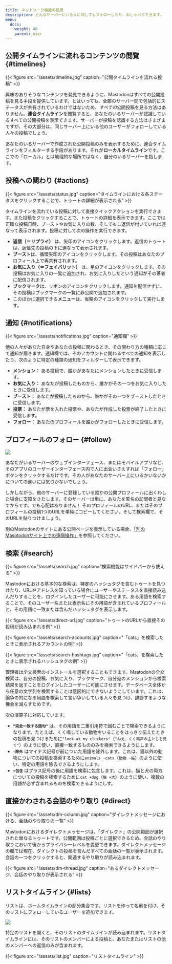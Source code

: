 ```yaml
---
title: ネットワーク機能の使用
description: どんなサーバーにいる人に対してもフォローしたり、おしゃべりできます。
menu:
  docs:
    weight: 40
    parent: user
---
```


## 公開タイムラインに流れるコン​​テンツの閲覧 {#timelines}

{{< figure src="/assets/timeline.jpg" caption="公開タイムラインを流れる投稿" >}}

興味のありそうなコンテンツを発見できるように、Mastodonはすべての公開投稿を見る手段を提供しています。とはいっても、全部のサーバー間で包括的にステータスが共有されているわけではないため、*すべての*公開投稿を見る方法はありません。**連合タイムライン**を閲覧すると、あなたのいるサーバーが認識しているすべての公開投稿を表示できます。サーバーが投稿を認識する方法はさまざまですが、その大部分は、同じサーバー上にいる他のユーザーがフォローしている人々の投稿でしょう。

あなたのいるサーバーで作成された公開投稿のみを表示するために、連合タイムラインをフィルターする手段があります。それが**ローカルタイムライン**です。ここでの「ローカル」とは地理的な場所ではなく、自分のいるサーバーを指します。

## 投稿への関わり {#actions}

{{< figure src="/assets/status.jpg" caption="タイムラインにおける各ステータスをクリックすることで、トゥートの詳細が表示される" >}}

タイムラインを流れている投稿に対して直接クイックアクションを実行できます。また投稿をクリックすることで、トゥートの詳細を表示できます。ここでは正確な投稿日時、ブーストやお気に入りの数、そしてもし返信が付いていれば連なって表示されます。投稿に対して次の操作を実行できます。

* **返信（＝リプライ）** は、矢印のアイコンをクリックします。返信のトゥートは、返信先の投稿の下に連なって表示されます。
* **ブースト**は、循環矢印のアイコンをクリックします。その投稿はあなたのプロフィール上で再共有されます。
* **お気に入り（＝フェイバリット）** は、星のアイコンをクリックします。その投稿はお気に入りの一覧に追加され、お気に入りしたという通知がその著者に配信されます。
* **ブックマーク**は、リボンのアイコンをクリックします。通知を配信せずに、その投稿はブックマークの一覧に非公開で追加されます。
* このほかに選択できる**メニュー**は、省略のアイコンをクリックして実行します。

## 通知 {#notifications}

{{< figure src="/assets/notifications.jpg" caption="通知欄" >}}

他の人々があなた自身やあなたの投稿に関わるとき、その関わり方の種類に応じて通知が届きます。通知欄では、そのアカウントに関わるすべての通知を表示したり、次のように特定の種類の通知をフィルターして表示できます。

* **メンション：** ある投稿で、誰かがあなたにメンションしたときに受信します。
* **お気に入り：** あなたが投稿したものから、誰かがその一つをお気に入りしたときに受信します。
* **ブースト：** あなたが投稿したものから、誰かがその一つをブーストしたときに受信します。
* **投票：** あなたが票を入れた投票や、あなたが作成した投票が終了したときに受信します。
* **フォロー：** あなたのプロフィールを誰かがフォローしたときに受信します。

## プロフィールのフォロー {#follow}

![](/assets/profile.jpg)

あなたがいるサーバーのウェブインターフェース、またはモバイルアプリなど、そのアプリのユーザーインターフェース内で人に出会いさえすれば「フォロー」ボタンをクリックするだけです。その人があなたのサーバー上にいるかいないかについての違いには気づかないでしょう。

しかしながら、他のサーバーに登録している誰かの公開プロフィールに出くわした場合に支障をきたします。そのサーバーは単に、あなたを匿名の訪問者と見なすからです。でも心配はありません！ そのプロフィールのURL、またはそのプロフィールの投稿1つのURLを単純にコピーしてください。そして検索欄で、そのURLを貼りつけましょう。

別のMastodonのサイトにある公開ページを表示している場合、[「別のMasotodonサイト上での遠隔操作」](../external/#interact)を参照してください。

## 検索 {#search}

{{< figure src="/assets/search.jpg" caption="検索機能はサイドバーから使える" >}}

Mastodonにおける基本的な検索は、特定のハッシュタグを含むトゥートを見つけたり、URLやアドレスを知っている場合にユーザーやステータスを直接読み込んだりすることを、ログインしたユーザーに可能にさせます。ある用語を検索することで、そのユーザー名または表示名にその用語が含まれているプロフィールと、その用語に一致または含んだハッシュタグを表示します。

{{< figure src="/assets/direct-url.jpg" caption="トゥートのURLから直接その投稿が読み込まれる例" >}}

{{< figure src="/assets/search-accounts.jpg" caption="「cats」を検索したときに表示されるアカウントの例" >}}

{{< figure src="/assets/search-hashtags.jpg" caption="「cats」を検索したときに表示されるハッシュタグの例" >}}

管理者は全文検索のインストールを選択することもできます。Mastodonの全文検索は、自分の投稿、お気に入り、ブックマーク、自分宛のメンションから検索結果を返すことをログインしたユーザーに可能にさせます。データベース全体から任意の文字列を検索することは意図的にできないようにしています。これは、論争の的になる用語を検索して言い争いしている人々を見つけ、誹謗するような機会を減らすためです。

次の演算子に対応しています。

* **`"完全一致する語句"`** は、その用語を二重引用符で囲むことで検索できるようになります。たとえば、くく鳴している動物をいることをはっきり伝えたときの投稿を見つけるために`"look at my cluckers"`（`"ねえ、くく鳴声の主たちを見て"`）のように使い、直接一致するもののみを検索できるようにします。
* **`-除外`** はマイナス記号が前についた用語を除外します。これは、猫以外の動物についての投稿を検索するために`animals -cats`（`動物 -猫`）のように使い、特定の用語を除去できるようにします。
* **`+包含`** はプラス記号の後に用語を検索に包含します。これは、猫と犬の両方についての投稿を検索するために`cat +dog`（`猫 +犬`）のように使い、複数の用語が必ず含まれるものを検索できるようにしす。

## 直接かわされる会話のやり取り {#direct}

{{< figure src="/assets/dm-column.jpg" caption="ダイレクトメッセージにおける、会話のやり取りの一覧" >}}

Mastodonにおけるダイレクトメッセージは、「ダイレクト」の公開範囲が選択された単なるトゥートです。公開範囲は投稿ごとに選択できるため、会話のやり取りにおいて後からプライバシーレベルを変更できます。ダイレクトメッセージの欄では現在、ダイレクトの投稿を含んだすべての会話の一覧が表示されます。会話の一つをクリックすると、関連するやり取りが読み込まれます。

{{< figure src="/assets/dm-thread.jpg" caption="あるダイレクトメッセージ。会話のやり取りが表示される" >}}

## リストタイムライン {#lists}

リストは、ホームタイムラインの部分集合です。リストを作って名前を付け、そのリストにフォローしているユーザーを追加できます。

![](/assets/lists.jpg)

特定のリストを開くと、そのリストのタイムラインが読み込まれます。リストタイムラインには、そのリストのメンバーによる投稿と、あなたまたはリストの他のメンバーへの返信のみが含まれます。

{{< figure src="/assets/list.jpg" caption="リストタイムライン" >}}
